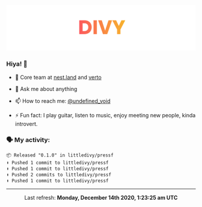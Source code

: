 
![](https://github.com/divy-work/divy-work/raw/master/assets/divy.png)

### Hiya! 👋

- 🔭 Core team at [nest.land](https://github.com/nestdotland/nest.land) and [verto](https://github.com/useverto/verto)

- 💬 Ask me about anything

- 📫 How to reach me: [@undefined_void](https://instagram.com/divy.exe)

- ⚡ Fun fact: I play guitar, listen to music, enjoy meeting new people, kinda introvert.

### 🗣 My activity:

```
📦 Released "0.1.0" in littledivy/pressf
⬆️ Pushed 1 commit to littledivy/pressf
⬆️ Pushed 1 commit to littledivy/pressf
⬆️ Pushed 2 commits to littledivy/pressf
⬆️ Pushed 1 commit to littledivy/pressf
```

------------
<p align="center">Last refresh: <b>Monday, December 14th 2020, 1:23:25 am UTC</b></p>
